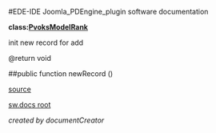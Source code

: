 #EDE-IDE Joomla_PDEngine_plugin
software documentation

**class:[PvoksModelRank](../PvoksModelRank.md)**



init new record for add

@return void

##public function newRecord () 


[source](../../../site/models/rankModel.php)

[sw.docs root](../)

*created by documentCreator*

